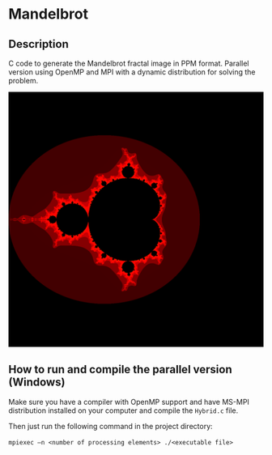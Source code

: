 # Mandelbrot

## Description

C code to generate the Mandelbrot fractal image in PPM format.
Parallel version using OpenMP and MPI with a dynamic distribution for solving the problem.
 
 ![Mandelbrot set output](Mandelbrot.png)
 
## How to run and compile the parallel version (Windows)

Make sure you have a compiler with OpenMP support and have MS-MPI distribution installed on your computer and compile the `Hybrid.c` file.

Then just run the following command in the project directory:

`mpiexec –n <number of processing elements> ./<executable file>`
